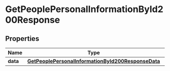 

# GetPeoplePersonalInformationById200Response


## Properties

| Name | Type | Description | Notes |
|------------ | ------------- | ------------- | -------------|
|**data** | [**GetPeoplePersonalInformationById200ResponseData**](GetPeoplePersonalInformationById200ResponseData.md) |  |  |



